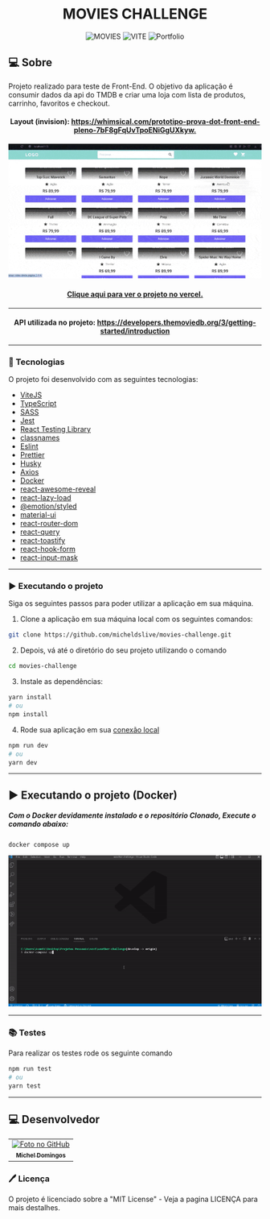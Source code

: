 <h1 align="center">
  MOVIES CHALLENGE
</h1>

<p align="center">
  <img alt="MOVIES" src="https://img.shields.io/static/v1?label=movies&message=challenge&color=success&labelColor=grey">
  
  <img alt="VITE" src="https://img.shields.io/static/v1?label=stack&message=vitejs&color=success&labelColor=grey">
  
  <img alt="Portfolio" src="https://img.shields.io/static/v1?label=portfolio&message=MICODE&color=success&labelColor=grey">
</p>

## 💻 Sobre

Projeto realizado para teste de Front-End. O objetivo da aplicação é consumir dados da api do TMDB e criar uma loja com lista de produtos, carrinho, favoritos e checkout.

<h4 align="center">Layout (invision): <a href="https://whimsical.com/prototipo-prova-dot-front-end-pleno-7bF8gFqUvTpoENiGgUXkyw">https://whimsical.com/prototipo-prova-dot-front-end-pleno-7bF8gFqUvTpoENiGgUXkyw.</a></h4>

<p align="center">
  <img src="./.github/demo.gif" />
</p>

<h4 align="center"><a href="https://movies-challenge-dot.vercel.app/">Clique aqui para ver o projeto no vercel.</a></h4>

---

<h4 align="center">API utilizada no projeto: <a href="https://developers.themoviedb.org/3/getting-started/introduction">https://developers.themoviedb.org/3/getting-started/introduction</a></h4>

---

### 🚀 Tecnologias

O projeto foi desenvolvido com as seguintes tecnologias:

- [ViteJS](https://vitejs.dev/)
- [TypeScript](https://www.typescriptlang.org/)
- [SASS](https://sass-lang.com/)
- [Jest](https://jestjs.io/)
- [React Testing Library](https://testing-library.com/docs/react-testing-library/intro)
- [classnames](https://www.npmjs.com/package/classnames)
- [Eslint](https://eslint.org/)
- [Prettier](https://prettier.io/)
- [Husky](https://github.com/typicode/husky)
- [Axios](https://axios-http.com/)
- [Docker](https://www.docker.com/)
- [react-awesome-reveal](https://www.npmjs.com/package/react-awesome-reveal)
- [react-lazy-load](https://www.npmjs.com/package/react-lazy-load-image-component)
- [@emotion/styled](https://emotion.sh/docs/introduction)
- [material-ui](https://mui.com/pt/)
- [react-router-dom](https://www.npmjs.com/package/react-router-dom)
- [react-query](https://www.npmjs.com/package/react-query)
- [react-toastify](https://www.npmjs.com/package/react-toastify)
- [react-hook-form](https://www.npmjs.com/package/react-hook-form)
- [react-input-mask](https://www.npmjs.com/package/react-input-mask)

---

### ▶️ Executando o projeto

Siga os seguintes passos para poder utilizar a aplicação em sua máquina.

1. Clone a aplicação em sua máquina local com os seguintes comandos:

```bash
git clone https://github.com/micheldslive/movies-challenge.git
```

2. Depois, vá até o diretório do seu projeto utilizando o comando

```bash
cd movies-challenge
```

3. Instale as dependências:

```bash
yarn install
# ou
npm install
```

4. Rode sua aplicação em sua [conexão local](http://localhost:3000)

```bash
npm run dev
# ou
yarn dev
```

---

## ▶️ Executando o projeto (Docker)

##### Com o Docker devidamente instalado e o repositório Clonado, Execute o comando abaixo:

```
docker compose up
```

<p align="center">
  <img src="./.github/demo-docker.gif" />
</p>

---

### 📚 Testes

Para realizar os testes rode os seguinte comando

```bash
npm run test
# ou
yarn test
```

---

## 💻 Desenvolvedor<br>

<table>
  <tr>
    <td align="center">
      <a href="https://github.com/micheldslive">
        <img src="https://avatars.githubusercontent.com/u/55795597?v=4" width="100" alt="Foto no GitHub"/><br>
        <sub>
          <b>Michel Domingos</b>
        </sub>
      </a>
    </td>
  </tr>
</table>

### 🖊️ Licença

O projeto é licenciado sobre a "MIT License" - Veja a pagina LICENÇA para mais destalhes.
